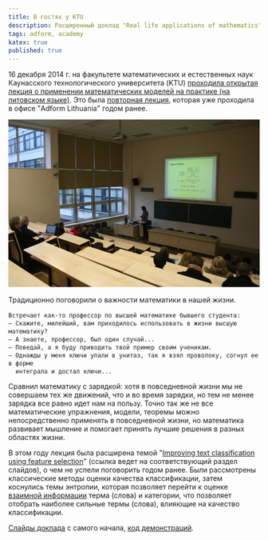 ```yaml
---
title: В гостях у KTU
description: Расширенный доклад "Real life applications of mathematics" в Каунасском технологическом университете (KTU)
tags: adform, academy
katex: true
published: true
---
```


16 декабря 2014 г. на факультете математических и естественных наук Каунасского технологического университета (KTU) [проходила
открытая лекция о применении математических моделей на практике (на литовском языке)](http://ktu.edu/lt/matematikos-ir-gamtos-mokslu-fakultetas/naujiena/apie-matematiniu-modeliu-taikyma-praktikoje-pasakojo-svecias-adform).
Это была [повторная лекция](/posts/2013/07/09/real-life-applications-of-mathematics/), которая уже проходила в офисе
"Adform Lithuania" годом ранее.

![Фотография с лекции "Real life applications of Mathematics" в KTU](/images/2014-12-16_15-19-17-bayes-rule-at-ktu.jpg)

Традиционно поговорили о важности математики в нашей жизни. 

    Встречает как-то профессор по высшей математике бывшего студента:
    — Скажите, милейший, вам приходилось использовать в жизни высшую математику?
    — А знаете, профессор, был один случай...
    — Поведай, а я буду приводить твой пример своим ученикам.
    — Однажды у меня ключи упали в унитаз, так я взял проволоку, согнул ее в форме 
      интеграла и достал ключи...

Сравнил математику с зарядкой: хотя в повседневной жизни мы не совершаем тех же движений, что и во время зарядки, но тем не менее зарядка все равно идет нам на пользу.
Точно так же не все математические упражнения, модели, теоремы можно непосредственно применять в повседневной жизни, но математика развивает мышление и помогает 
принять лучшие решения в разных областях жизни.

В этом году лекция была расширена темой "[Improving text classification using feature selection](/real-life-applications-of-mathematics/#/improving-classification)" (ссылка ведет на соответствующий раздел слайдов),
о чем не успели поговорить годом ранее. Были рассмотрены классические методы оценки качества классификации, затем коснулись темы энтропии,
которая позволяет перейти к оценке [взаимной информации](https://ru.wikipedia.org/wiki/%D0%92%D0%B7%D0%B0%D0%B8%D0%BC%D0%BD%D0%B0%D1%8F_%D0%B8%D0%BD%D1%84%D0%BE%D1%80%D0%BC%D0%B0%D1%86%D0%B8%D1%8F) терма (слова) и категории, что позволяет отобрать наиболее сильные термы (слова), влияющие
на качество классификации.

[Слайды доклада](/real-life-applications-of-mathematics/) с самого начала, [код демонстраций](https://github.com/dimchansky/real-life-applications-of-mathematics/tree/master/code).